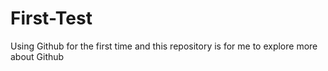 # First-Test
Using Github for the first time and this repository is for me to explore more about Github
